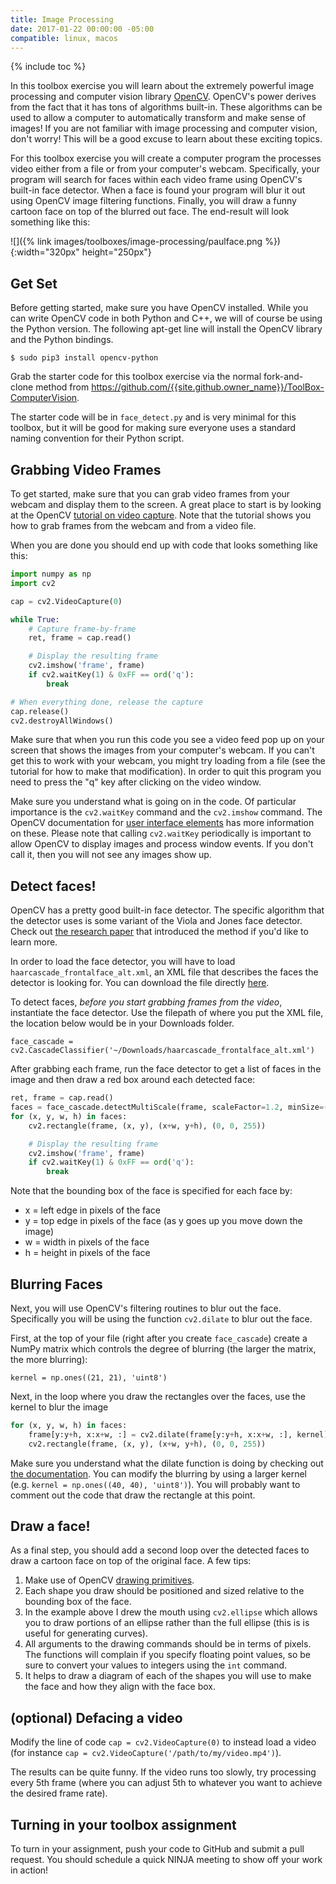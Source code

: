 ```yaml
---
title: Image Processing
date: 2017-01-22 00:00:00 -05:00
compatible: linux, macos
---
```


{% include toc %}

In this toolbox exercise you will learn about the extremely powerful image
processing and computer vision library [OpenCV](http://opencv.org/). OpenCV's
power derives from the fact that it has tons of algorithms built-in. These
algorithms can be used to allow a computer to automatically transform and make
sense of images! If you are not familiar with image processing and computer
vision, don't worry! This will be a good excuse to learn about these exciting
topics.

For this toolbox exercise you will create a computer program the processes
video either from a file or from your computer's webcam. Specifically, your
program will search for faces within each video frame using OpenCV's built-in
face detector. When a face is found your program will blur it out using OpenCV
image filtering functions. Finally, you will draw a funny cartoon face on top
of the blurred out face. The end-result will look something like this:

![]({% link images/toolboxes/image-processing/paulface.png %}){:width="320px" height="250px"}

## Get Set

Before getting started, make sure you have OpenCV installed. While you can
write OpenCV code in both Python and C++, we will of course be using the
Python version. The following apt-get line will install the OpenCV library and
the Python bindings.

`$ sudo pip3 install opencv-python`

Grab the starter code for this toolbox exercise via the normal fork-and-clone
method from <https://github.com/{{site.github.owner_name}}/ToolBox-ComputerVision>.

The starter code will be in `face_detect.py` and is very minimal for this
toolbox, but it will be good for making sure everyone uses a standard naming
convention for their Python script.

## Grabbing Video Frames

To get started, make sure that you can grab video frames from your webcam and
display them to the screen. A great place to start is by looking at the OpenCV
[tutorial on video capture](http://opencv-python-tutroals.readthedocs.org/en/latest/py_tutorials/py_gui/py_video_display/py_video_display.html).
Note that the tutorial shows you how to grab frames from the webcam and from a
video file.

When you are done you should end up with code that looks something like this:

```python
import numpy as np
import cv2

cap = cv2.VideoCapture(0)

while True:
    # Capture frame-by-frame
    ret, frame = cap.read()

    # Display the resulting frame
    cv2.imshow('frame', frame)
    if cv2.waitKey(1) & 0xFF == ord('q'):
        break

# When everything done, release the capture
cap.release()
cv2.destroyAllWindows()
```

Make sure that when you run this code you see a video feed pop up on your
screen that shows the images from your computer's webcam. If you can't get
this to work with your webcam, you might try loading from a file (see the
tutorial for how to make that modification). In order to quit this program you
need to press the "q" key after clicking on the video window.

Make sure you understand what is going on in the code. Of particular
importance is the `cv2.waitKey` command and the `cv2.imshow` command. The
OpenCV documentation for [user interface
elements](http://docs.opencv.org/modules/highgui/doc/user_interface.html) has
more information on these. Please note that calling `cv2.waitKey` periodically
is important to allow OpenCV to display images and process window events. If
you don't call it, then you will not see any images show up.

## Detect faces!

OpenCV has a pretty good built-in face detector. The specific algorithm that
the detector uses is some variant of the Viola and Jones face detector. Check
out [the research
paper](https://www.cs.cmu.edu/~efros/courses/LBMV07/Papers/viola-cvpr-01.pdf)
that introduced the method if you'd like to learn more.

In order to load the face detector, you will have to load `haarcascade_frontalface_alt.xml`, an XML file that describes the faces the detector is looking for. You can download the file directly [here](https://raw.githubusercontent.com/Itseez/opencv/master/data/haarcascades/haarcascade_frontalface_alt.xml).

To detect faces, *before you start grabbing frames from the video*, instantiate
the face detector. Use the filepath of where you put the XML file, the location below would be in your Downloads folder.

    face_cascade = cv2.CascadeClassifier('~/Downloads/haarcascade_frontalface_alt.xml')

After grabbing each frame, run the face detector to get a list of faces in the
image and then draw a red box around each detected face:

```python
ret, frame = cap.read()
faces = face_cascade.detectMultiScale(frame, scaleFactor=1.2, minSize=(20, 20))
for (x, y, w, h) in faces:
    cv2.rectangle(frame, (x, y), (x+w, y+h), (0, 0, 255))

    # Display the resulting frame
    cv2.imshow('frame', frame)
    if cv2.waitKey(1) & 0xFF == ord('q'):
        break
```

Note that the bounding box of the face is specified for each face by:

* x = left edge in pixels of the face
* y = top edge in pixels of the face (as y goes up you move down the image)
* w = width in pixels of the face
* h = height in pixels of the face

## Blurring Faces

Next, you will use OpenCV's filtering routines to blur out the face.
Specifically you will be using the function `cv2.dilate` to blur out the face.

First, at the top of your file (right after you create `face_cascade`) create a
NumPy matrix which controls the degree of blurring (the larger the matrix, the
more blurring):

    kernel = np.ones((21, 21), 'uint8')

Next, in the loop where you draw the rectangles over the faces, use the kernel
to blur the image

```python
for (x, y, w, h) in faces:
    frame[y:y+h, x:x+w, :] = cv2.dilate(frame[y:y+h, x:x+w, :], kernel)
    cv2.rectangle(frame, (x, y), (x+w, y+h), (0, 0, 255))
```

Make sure you understand what the dilate function is doing by checking out
[the
documentation](http://docs.opencv.org/modules/imgproc/doc/filtering.html). You
can modify the blurring by using a larger kernel (e.g. `kernel =
np.ones((40, 40), 'uint8')`). You will probably want to comment out the code
that draw the rectangle at this point.

## Draw a face!

As a final step, you should add a second loop over the detected faces to draw
a cartoon face on top of the original face. A few tips:

1. Make use of OpenCV [drawing primitives](http://docs.opencv.org/modules/core/doc/drawing_functions.html).
2. Each shape you draw should be positioned and sized relative to the bounding box of the face.
3. In the example above I drew the mouth using `cv2.ellipse` which allows you to draw portions of an ellipse rather than the full ellipse (this is is useful for generating curves).
4. All arguments to the drawing commands should be in terms of pixels. The functions will complain if you specify floating point values, so be sure to convert your values to integers using the `int` command.
5. It helps to draw a diagram of each of the shapes you will use to make the face and how they align with the face box.

## **(optional)** Defacing a video

Modify the line of code `cap = cv2.VideoCapture(0)` to instead
load a video (for instance `cap = cv2.VideoCapture('/path/to/my/video.mp4')`).

The results can be quite funny. If the video runs too slowly, try processing
every 5th frame (where you can adjust 5th to whatever you want to achieve the
desired frame rate).

## Turning in your toolbox assignment

To turn in your assignment, push your code to GitHub and submit a pull
request. You should schedule a quick NINJA meeting to show off your work in
action!
